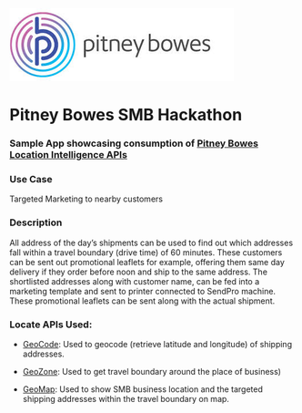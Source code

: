 ![Pitney Bowes](/PitneyBowes_Logo.jpg)

# Pitney Bowes SMB Hackathon

### Sample App showcasing consumption of [Pitney Bowes Location Intelligence APIs](http://www.pitneybowes.com/us/developer/geocoding-apis.html)

### Use Case
Targeted Marketing to nearby customers

### Description
All address of the day’s shipments can be used to find out which addresses fall within a travel boundary (drive time) of 60 minutes. These customers can be sent out promotional leaflets for example, offering them same day delivery if they order before noon and ship to the same address. The shortlisted addresses along with customer name, can be fed into a marketing template and sent to printer connected to SendPro machine. These promotional leaflets can be sent along with the actual shipment.

### Locate APIs Used:

* [GeoCode](https://locate.pitneybowes.com/geocode): Used to geocode (retrieve latitude and longitude) of shipping addresses.

* [GeoZone](https://locate.pitneybowes.com/geozone): Used to get travel boundary around the place of business)

* [GeoMap](https://locate.pitneybowes.com/geomap): Used to show SMB business location and the targeted shipping addresses within the travel boundary on map.
